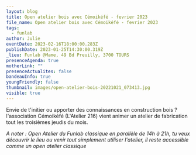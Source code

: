 ```yaml
---
layout: blog
title: Open atelier bois avec Cémoikéfé - fevrier 2023
file_name: Open atelier bois avec Cémoikéfé - fevrier 2023
tags:
  - funlab
author: Julie
eventDate: 2023-02-16T18:00:00.283Z
publishDate: 2023-01-25T14:30:00.319Z
_lieu: Funlab @Mame, 49 Bd Preuilly, 3700 TOURS
presenceAgenda: true
motherLink: ""
presenceActualites: false
bandeauInfo: true
youngFriendly: false
thumbnail: images/open-atelier-bois-20221021_073413.jpg
visible: true
---
```

Envie de t'initier ou apporter des connaissances en construction bois ? l'association Cémoikéfé (L'Atelier 216) vient animer un atelier de fabrication tout les troisièmes jeudis du mois.

*A noter :
Open Atelier du Funlab classique en parallèle de 14h à 21h, tu veux découvrir le lieu ou venir tout simplement utiliser l'atelier, il reste accessible comme un open atelier classique*